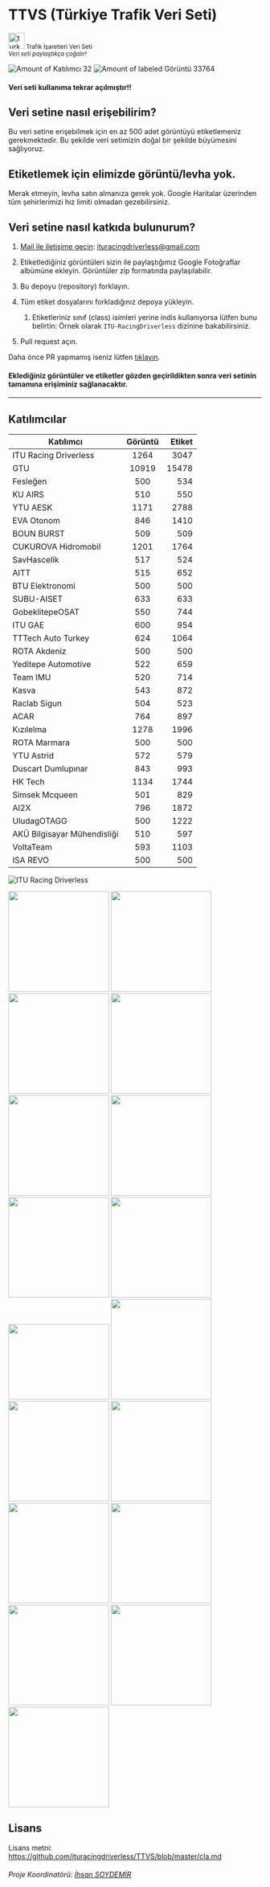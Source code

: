 # TTVS (Türkiye Trafik Veri Seti)
<a href="https://imgbb.com/"><img src="https://cdn.webshopapp.com/shops/94414/files/54949672/turkey-flag-icon-free-download.jpg" alt="turkey-flag-icon-32" border="0" height=32 ></a><small> Trafik İşaretleri Veri Seti </small> <br>
<sub> <i> Veri seti paylaştıkça çoğalır! </i></sub>

![Amount of Katılımcı 32](https://img.shields.io/badge/Katılımcı-32-green.svg)
![Amount of labeled Görüntü 33764](https://img.shields.io/badge/Görüntü-33764-blue.svg)

#### Veri seti kullanıma tekrar açılmıştır!!

## Veri setine nasıl erişebilirim?
Bu veri setine erişebilmek için en az 500 adet görüntüyü etiketlemeniz gerekmektedir. Bu şekilde veri setimizin doğal bir şekilde büyümesini sağlıyoruz.

## Etiketlemek için elimizde görüntü/levha yok.
Merak etmeyin, levha satın almanıza gerek yok. Google Haritalar üzerinden tüm şehirlerimizi hız limiti olmadan gezebilirsiniz.


## Veri setine nasıl katkıda bulunurum?

1. [Mail ile iletişime geçin](mailto:ituracingdriverless@gmail.com): ituracingdriverless@gmail.com
1. Etiketlediğiniz görüntüleri sizin ile paylaştığımız Google Fotoğraflar albümüne ekleyin. Görüntüler zip formatında paylaşılabilir.
1. Bu depoyu (repository) forklayın. 
1. Tüm etiket dosyalarını forkladığınız depoya yükleyin.
    1. Etiketleriniz sınıf (class) isimleri yerine indis kullanıyorsa lütfen bunu belirtin: Örnek olarak `ITU-RacingDriverless` dizinine bakabilirsiniz.
    
1. Pull request açın. 

Daha önce PR yapmamış iseniz lütfen [tıklayın](https://youtu.be/N_qEmSRsFlI).
<h4>Eklediğiniz görüntüler ve etiketler gözden geçirildikten sonra <b>veri setinin tamamına</b> erişiminiz sağlanacaktır.</h4>

--------------------------------

## Katılımcılar


| Katılımcı                   | Görüntü | Etiket |
|-----------------------------|:-------:| -----: |
| ITU Racing Driverless       |  1264   | 3047   |[url=https://hizliresim.com/Kq0T6y][img]https://i.hizliresim.com/Kq0T6y.png[/img][/url]
| GTU                         |  10919  | 15478    |
| Fesleğen                    |   500   | 534    |
| KU AIRS                     |   510   | 550 |
| YTU AESK                    |  1171   | 2788 |
| EVA Otonom                  |   846   | 1410 | 
| BOUN BURST                  |   509   | 509 |
| CUKUROVA Hidromobil         |  1201   | 1764 |
| SavHascelik                 |   517   | 524 |
| AITT                        |   515   | 652 |
| BTU Elektronomi             |   500   | 500|
| SUBU-AISET                  |   633   | 633 |
| GobeklitepeOSAT             |   550   | 744 |
| ITU GAE                     |   600   | 954 |
| TTTech Auto Turkey          |   624   | 1064 |
| ROTA Akdeniz                |   500   | 500
| Yeditepe Automotive         |   522   | 659 |
| Team IMU                    |   520   | 714 |
| Kasva                       |   543   | 872 |
| Raclab Sigun                |   504   | 523 |
| ACAR                        |   764   | 897 |
| Kızılelma                   |  1278   | 1996 |
| ROTA Marmara                |   500   | 500 |
| YTU Astrid                  |   572   | 579 |
| Duscart Dumlupınar          |   843   | 993 |
| HK Tech                     |  1134   | 1744 |
| Simsek Mcqueen              |   501   | 829 | 
| AI2X                        |   796   | 1872 |
| UludagOTAGG                 |   500   | 1222 |
| AKÜ Bilgisayar Mühendisliği |   510   | 597 |
| VoltaTeam                   |   593   | 1103 |
| ISA REVO                    |   500   | 500 |


![ITU Racing Driverless](https://avatars0.githubusercontent.com/u/60224556?s=200&v=4 "ITU Racing Driverless")
<!---
<img src="https://img.techpowerup.org/200320/gtu-logo.png" width="250" height='200'>
<br>
<img src="https://img.techpowerup.org/200529/air.png" width="200" height='200'>
<br>
<img src="https://img.techpowerup.org/200529/feslegen.png" width="200" height='200'>
<br>
<img src="https://img.techpowerup.org/200814/download.png" width="200" height='200'>
<img src="https://img.techpowerup.org/200816/evalogo.png" width="200" height='200'>
<img src="https://img.techpowerup.org/201112/hydromobilelogotransparan.png" width="200" height='200'>
-->
<img src="https://i.ibb.co/8Mnb2x0/aitt-logo.jpg" width="200" height='200'>
<img src="https://i.ibb.co/Hhf8C1j/1608217690955.jpg" width="200" height='200'>
<img src="https://i.ibb.co/YWWMKy8/gaelogo.jpg" width="200" height='200'>
<img src="https://i.ibb.co/D8N83ZL/tttech-auto-s.jpg" width="200" height='200'>
<img src="https://i.ibb.co/Njs6byX/rota.jpg" width="200" height='200'></a>
<img src="https://i.ibb.co/DYh3Zkp/team-imu2.jpg" width="200" height='200'></a>
<img src="https://i.hizliresim.com/587kqva.png" width="200" height='200'>
<img src="https://i.ibb.co/gSNT7rb/logopng.png" width="200" height='200'>
<img src="https://user-images.githubusercontent.com/60902294/117417813-65b4dc80-af23-11eb-8092-7696a2c0b2b8.png" width="200" height='150'>
<img src="https://i.ibb.co/Tb3xVKs/logo.png" width="200" height='200'>
<img src="https://i.ibb.co/gvZfG5m/YTU-Astrid.jpg" width="200" height='200'>
<img src="https://i.ibb.co/9cK1Kyp/DUSCART.jpg" width="200" height='200'>
<img src="https://i.ibb.co/Vxy2nJX/osat-gobeklitepe.jpg" width="200" height='200'>
<img src="https://i.ibb.co/6m8p1MN/hktech-square.png" width="200" height='200'>
<img src="https://i.ibb.co/6cnSymf1/otagg-Logo.png" width="200" height='200'>
<img src="https://i.ibb.co/Qj1dscdD/Volta-TEAM-b.png" width="200" height='200'>
<img src="https://i.hizliresim.com/fpp4571.jpeg" width="200" height='200'>

## Lisans
Lisans metni: https://github.com/ituracingdriverless/TTVS/blob/master/cla.md

###### Proje Koordinatörü: [İhsan SOYDEMİR](https://github.com/Isydmr)
